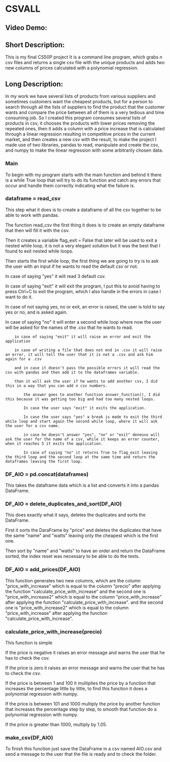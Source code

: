 # CSVALL
## Video Demo:  <URL HERE>
## Short Description:
This is my final CS50P project
It is a command line program, which grabs n csv files and returns a single csv file with the unique products and adds two new columns of prices calculated with a polynomial regression.
## Long Description:
In my work we have several lists of products from various suppliers and sometimes customers want the cheapest products, but for a person to search through all the lists of suppliers to find the product that the customer wants and compare the price between all of them is a very tedious and time consuming job.
So I created this program consumes several lists of products in csv, it chooses the products with lower prices removing the repeated ones, then it adds a column with a price increase that is calculated through a linear regression resulting in competitive prices in the current market, and then creates a new csv with the result, to make the project I made use of two libraries, pandas to read, manipulate and create the csv, and numpy to make the linear regression with some arbitrarily chosen data.

### Main
To begin with my program starts with the main function and behind it there is a while True loop that will try to do its function and catch any errors that occur and handle them correctly indicating what the failure is.

### dataframe = read_csv
This step what it does is to create a dataframe of all the csv together to be able to work with pandas. 

The function read_csv the first thing it does is to create an empty dataframe that then will fill it with the csv.

Then it creates a variable flag_exit = False that later will be used to exit a nested while loop, it is not a very elegant solution but it was the best that I found to exit nested while loops.

Then starts the first while loop, the first thing we are going to try is to ask the user with an input if he wants to read the default csv or not.

In case of saying "yes" it will read 3 default csv.

In case of saying "exit" it will exit the program, I put this to avoid having to press Ctrl+C to exit the program, which I also handle in the errors in case I want to do it.

In case of not saying yes, no or exit, an error is raised, the user is told to say yes or no, and is asked again.
    
In case of saying "no" it will enter a second while loop where now the user will be asked for the names of the .csv that he wants to read.

        in case of saying "exit" it will raise an error and exit the application

        in case of writing a file that does not end in .csv it will raise an error, it will tell the user that it is not a .csv and ask him again for a .csv

        and in case it doesn't pass the possible errors it will read the csv with pandas and then add it to the dataframes variable.
        
        then it will ask the user if he wants to add another csv, I did this in a way that you can add n csv numbers.

            the answer goes to another function answer_function(), I did this because it was getting too big and had too many nested loops.
            
            In case the user says "exit" it exits the application.
            
            In case the user says "yes" a break is made to exit the third while loop and start again the second while loop, where it will ask the user for a csv name.

            in case he doesn't answer "yes", "no" or "exit" deneuvo will ask the user for the name of a csv, while it keeps an error counter, when it reaches 5 it exits the application.

            In case of saying "no" it returns True to flag_exit leaving the third loop and the second loop at the same time and return the dataframes leaving the first loop.

### DF_AIO = pd.concat(dataframes)

This takes the dataframe data which is a list and converts it into a pandas DataFrame.

### DF_AIO = delete_duplicates_and_sort(DF_AIO)
This does exactly what it says, deletes the duplicates and sorts the DataFrame.

First it sorts the DaraFrame by "price" and deletes the duplicates that have the same "name" and "watts" leaving only the cheapest which is the first one.

Then sort by "name" and "watts" to have an order and return the DataFrame sorted, the index reset was necessary to be able to do the tests.


### DF_AIO = add_prices(DF_AIO)

This function generates two new columns, which are the column "price_with_increase" which is equal to the column "precio" after applying the function "calculate_price_with_increase" and the second one is "price_with_increase2" which is equal to the column "price_with_increase" after applying the function "calculate_price_with_increase".
and the second one is "price_with_increase2" which is equal to the column "price_with_increase" after applying the function "calculate_price_with_increase".

### calculate_price_with_increase(precio)
This function is simple

If the price is negative it raises an error message and warns the user that he has to check the csv.

If the price is zero it raises an error message and warns the user that he has to check the csv.

If the price is between 1 and 100 it multiplies the price by a function that increases the percentage little by little, to find this function it does a polynomial regression with numpy.

If the price is between 101 and 1000 multiply the price by another function that increases the percentage step by step, to smooth that function do a polynomial regression with numpy.

If the price is greater than 1000, multiply by 1.05.

### make_csv(DF_AIO)
To finish this function just save the DataFrame in a csv named AIO.csv and send a message to the user that the file is ready and to check the folder.